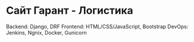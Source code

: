 
# Сайт Гарант - Логистика
Backend: Django, DRF
Frontend: HTML/CSS/JavaScript, Bootstrap
DevOps: Jenkins, Ngnix, Docker, Gunicorn

